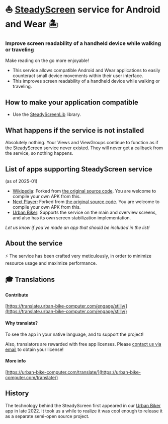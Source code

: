 # ⛵ [SteadyScreen](https://play.google.com/store/apps/details?id=com.sublimis.steadyscreen) service for Android and Wear 🏝️

### Improve screen readability of a handheld device while walking or traveling

Make reading on the go more enjoyable!


- This service allows compatible Android and Wear applications to easily counteract small device movements within their user interface.
- This improves screen readability of a handheld device while walking or traveling.


## How to make your application compatible

- Use the [SteadyScreenLib](https://github.com/Sublimis/SteadyScreenLib) library.


## What happens if the service is not installed

Absolutely nothing. Your Views and ViewGroups continue to function as if the SteadyScreen service never existed. They will never get a callback from the service, so nothing happens.


## List of apps supporting SteadyScreen service

(as of 2025-01)

- [Wikipedia](https://github.com/Sublimis/wikipedia-steady): Forked
  from [the original source code](https://github.com/Sublimis/apps-android-wikipedia). You are welcome to compile your own APK from this.
- [Next Player](https://github.com/Sublimis/nextplayer-steady): Forked
  from [the original source code](https://github.com/anilbeesetti/nextplayer). You are welcome to compile your own APK from this.
- [Urban Biker](https://urban-bike-computer.com/): Supports the service on the main and overview screens, and also has its own screen stabilization
  implementation.

*Let us know if you've made an app that should be included in the list!*


## About the service

⚡ The service has been crafted very meticulously, in order to minimize resource usage and maximize performance.


##  :mortar_board: Translations

#### Contribute

[https://translate.urban-bike-computer.com/engage/stilly/](https://translate.urban-bike-computer.com/engage/stilly/)


#### Why translate?

To see the app in your native language, and to support the project!

Also, translators are rewarded with free app licenses. Please [contact us via email](mailto:contact@urban-bike-computer.com?subject=Stilly_translation_license_request) to obtain your license!


#### More info

[https://urban-bike-computer.com/translate/](https://urban-bike-computer.com/translate/)


## History

The technology behind the SteadyScreen first appeared in our [Urban Biker](https://urban-bike-computer.com/) app in late 2022. It took us a while to
realize it was cool enough to release it as a separate semi-open source project.
